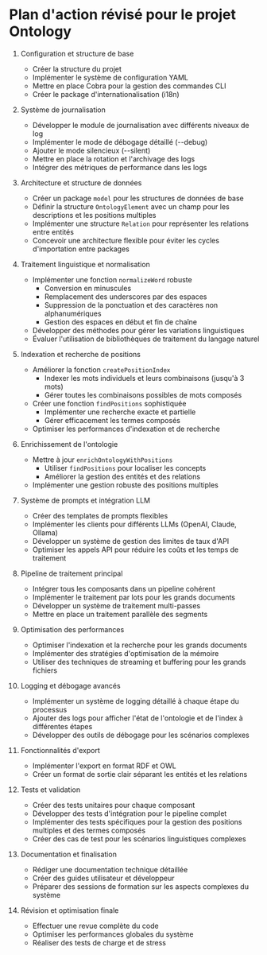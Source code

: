# Plan d'action révisé pour le projet Ontology

1. Configuration et structure de base
   - Créer la structure du projet
   - Implémenter le système de configuration YAML
   - Mettre en place Cobra pour la gestion des commandes CLI
   - Créer le package d'internationalisation (i18n)

2. Système de journalisation
   - Développer le module de journalisation avec différents niveaux de log
   - Implémenter le mode de débogage détaillé (--debug)
   - Ajouter le mode silencieux (--silent)
   - Mettre en place la rotation et l'archivage des logs
   - Intégrer des métriques de performance dans les logs

3. Architecture et structure de données
   - Créer un package `model` pour les structures de données de base
   - Définir la structure `OntologyElement` avec un champ pour les descriptions et les positions multiples
   - Implémenter une structure `Relation` pour représenter les relations entre entités
   - Concevoir une architecture flexible pour éviter les cycles d'importation entre packages

4. Traitement linguistique et normalisation
   - Implémenter une fonction `normalizeWord` robuste
     - Conversion en minuscules
     - Remplacement des underscores par des espaces
     - Suppression de la ponctuation et des caractères non alphanumériques
     - Gestion des espaces en début et fin de chaîne
   - Développer des méthodes pour gérer les variations linguistiques
   - Évaluer l'utilisation de bibliothèques de traitement du langage naturel

5. Indexation et recherche de positions
   - Améliorer la fonction `createPositionIndex`
     - Indexer les mots individuels et leurs combinaisons (jusqu'à 3 mots)
     - Gérer toutes les combinaisons possibles de mots composés
   - Créer une fonction `findPositions` sophistiquée
     - Implémenter une recherche exacte et partielle
     - Gérer efficacement les termes composés
   - Optimiser les performances d'indexation et de recherche

6. Enrichissement de l'ontologie
   - Mettre à jour `enrichOntologyWithPositions`
     - Utiliser `findPositions` pour localiser les concepts
     - Améliorer la gestion des entités et des relations
   - Implémenter une gestion robuste des positions multiples

7. Système de prompts et intégration LLM
   - Créer des templates de prompts flexibles
   - Implémenter les clients pour différents LLMs (OpenAI, Claude, Ollama)
   - Développer un système de gestion des limites de taux d'API
   - Optimiser les appels API pour réduire les coûts et les temps de traitement

8. Pipeline de traitement principal
   - Intégrer tous les composants dans un pipeline cohérent
   - Implémenter le traitement par lots pour les grands documents
   - Développer un système de traitement multi-passes
   - Mettre en place un traitement parallèle des segments

9. Optimisation des performances
   - Optimiser l'indexation et la recherche pour les grands documents
   - Implémenter des stratégies d'optimisation de la mémoire
   - Utiliser des techniques de streaming et buffering pour les grands fichiers

10. Logging et débogage avancés
    - Implémenter un système de logging détaillé à chaque étape du processus
    - Ajouter des logs pour afficher l'état de l'ontologie et de l'index à différentes étapes
    - Développer des outils de débogage pour les scénarios complexes

11. Fonctionnalités d'export
    - Implémenter l'export en format RDF et OWL
    - Créer un format de sortie clair séparant les entités et les relations

12. Tests et validation
    - Créer des tests unitaires pour chaque composant
    - Développer des tests d'intégration pour le pipeline complet
    - Implémenter des tests spécifiques pour la gestion des positions multiples et des termes composés
    - Créer des cas de test pour les scénarios linguistiques complexes

13. Documentation et finalisation
    - Rédiger une documentation technique détaillée
    - Créer des guides utilisateur et développeur
    - Préparer des sessions de formation sur les aspects complexes du système

14. Révision et optimisation finale
    - Effectuer une revue complète du code
    - Optimiser les performances globales du système
    - Réaliser des tests de charge et de stress